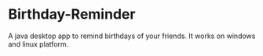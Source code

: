 Birthday-Reminder
=================

A java desktop app to remind birthdays of your friends. It works on windows and linux platform.
